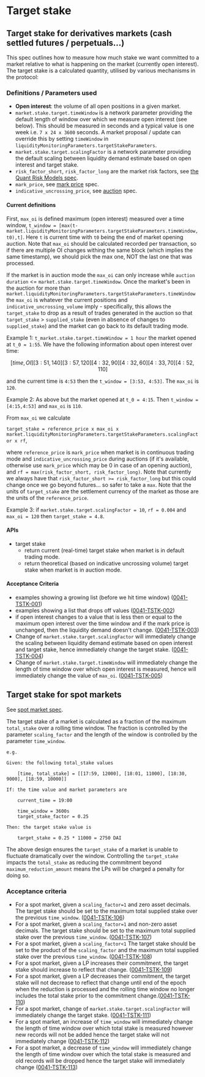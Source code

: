 # Target stake

## Target stake for derivatives markets (cash settled futures / perpetuals...)

This spec outlines how to measure how much stake we want committed to a market relative to what is happening on the market (currently open interest).
The target stake is a calculated quantity, utilised by various mechanisms in the protocol:

### Definitions / Parameters used

- **Open interest**: the volume of all open positions in a given market.
- `market.stake.target.timeWindow` is a network parameter providing the default length of window over which we measure open interest (see below). This should be measured in seconds and a typical value is one week i.e. `7 x 24 x 3600` seconds. A market proposal / update can override this by setting  `timeWindow` in `liquidityMonitoringParameters.targetStakeParameters`.
- `market.stake.target.scalingFactor` is a network parameter providing the default scaling between liquidity demand estimate based on open interest and target stake.
- `risk_factor_short`, `risk_factor_long` are the market risk factors, see [the Quant Risk Models spec](./0018-RSKM-quant_risk_models.ipynb).
- `mark_price`, see [mark price](./0009-MRKP-mark_price.md) spec.
- `indicative_uncrossing_price`, see [auction](./0026-AUCT-auctions.md) spec.

#### Current definitions

First, `max_oi` is defined  maximum (open interest) measured over a time window,
`t_window = [max(t-market.liquidityMonitoringParameters.targetStakeParameters.timeWindow,t0),t]`. Here `t` is current time with `t0` being the end of market opening auction. Note that `max_oi` should be calculated recorded per transaction, so if there are multiple OI changes withing the same block (which implies the same timestamp), we should pick the max one, NOT the last one that was processed.

If the market is in auction mode the `max_oi` can only increase while `auction duration` <= `market.stake.target.timeWindow`. Once the market's been in the auction for more than `market.liquidityMonitoringParameters.targetStakeParameters.timeWindow` the `max_oi` is whatever the current positions and `indicative_uncrossing_volume` imply - specifically, this allows the `target_stake` to drop as a result of trades generated in the auction so that `target_stake` > `supplied_stake` (even in absence of changes to `supplied_stake`) and the market can go back to its default trading mode.

Example 1:
`t_market.stake.target.timeWindow = 1 hour`
the market opened at `t_0 = 1:55`.
We have the following information about open interest over time:

```math
[time, OI]
[3:51, 140]
[3:57, 120]
[4:32, 90]
[4:32, 60]
[4:33, 70]
[4:52, 110]
```

and the current time is `4:53`
then the `t_window = [3:53, 4:53]`. The `max_oi` is `120`.

Example 2: As above but the market opened at `t_0 = 4:15`. Then `t_window = [4:15,4:53]` and `max_oi` is `110`.

From `max_oi` we calculate

`target_stake = reference_price x max_oi x market.liquidityMonitoringParameters.targetStakeParameters.scalingFactor x rf`,

where `reference_price` is `mark_price` when market is in continuous trading mode and `indicative_uncrossing_price` during auctions (if it's available, otherwise use `mark_price` which may be 0 in case of an opening auction), and `rf = max(risk_factor_short, risk_factor_long)`. Note that currently we always have that `risk_factor_short >= risk_factor_long` but this could change once we go beyond futures... so safer to take a `max`.
Note that the units of `target_stake` are the settlement currency of the market as those are the units of the `reference_price`.

Example 3: if `market.stake.target.scalingFactor = 10`, `rf = 0.004` and `max_oi = 120` then `target_stake = 4.8`.

#### APIs

- target stake
  - return current (real-time) target stake when market is in default trading mode.
  - return theoretical (based on indicative uncrossing volume) target stake when market is in auction mode.

#### Acceptance Criteria

- examples showing a growing list (before we hit time window) (<a name="0041-TSTK-001" href="#0041-TSTK-001">0041-TSTK-001</a>)
- examples showing a list that drops off values (<a name="0041-TSTK-002" href="#0041-TSTK-002">0041-TSTK-002</a>)
- if open interest changes to a value that is less then or equal to the maximum open interest over the time window and if the mark price is unchanged, then the liquidity demand doesn't change. (<a name="0041-TSTK-003" href="#0041-TSTK-003">0041-TSTK-003</a>)
- Change of `market.stake.target.scalingFactor` will immediately change the scaling between liquidity demand estimate based on open interest and target stake, hence immediately change the target stake. (<a name="0041-TSTK-004" href="#0041-TSTK-004">0041-TSTK-004</a>)
- Change of `market.stake.target.timeWindow` will immediately change the length of time window over which open interest is measured, hence will immediately change the value of `max_oi`. (<a name="0041-TSTK-005" href="#0041-TSTK-005">0041-TSTK-005</a>)

## Target stake for spot markets

See [spot market spec](0080-SPOT-product_builtin_spot.md).

The target stake of a market is calculated as a fraction of the maximum `total_stake` over a rolling time window. The fraction is controlled by the parameter `scaling_factor` and the length of the window is controlled by the parameter `time_window`.

```pseudo
e.g.

Given: the following total_stake values

    [time, total_stake] = [[17:59, 12000], [18:01, 11000], [18:30, 9000], [18:59, 10000]]

If: the time value and market parameters are

    current_time = 19:00

    time_window = 3600s
    target_stake_factor = 0.25

Then: the target stake value is

    target_stake = 0.25 * 11000 = 2750 DAI
```

The above design ensures the `target_stake` of a market is unable to fluctuate dramatically over the window. Controlling the `target_stake` impacts the `total_stake` as reducing the commitment beyond `maximum_reduction_amount` means the LPs will be charged a penalty for doing so.

### Acceptance criteria

- For a spot market, given a `scaling_factor=1` and zero asset decimals. The target stake should be set to the maximum total supplied stake over the previous `time_window`. (<a name="0041-TSTK-106" href="#0041-TSTK-106">0041-TSTK-106</a>)
- For a spot market, given a `scaling_factor=1` and non-zero asset decimals. The target stake should be set to the maximum total supplied stake over the previous `time_window`. (<a name="0041-TSTK-107" href="#0041-TSTK-107">0041-TSTK-107</a>)
- For a spot market, given a `scaling_factor<1` The target stake should be set to the product of the `scaling_factor` and the maximum total supplied stake over the previous `time_window`. (<a name="0041-TSTK-108" href="#0041-TSTK-108">0041-TSTK-108</a>)
- For a spot market, given a LP increases their commitment, the target stake should increase to reflect that change. (<a name="0041-TSTK-109" href="#0041-TSTK-109">0041-TSTK-109</a>)
- For a spot market, given a LP decreases their commitment, the target stake will not decrease to reflect that change until end of the epoch when the reduction is processed and the rolling time window no longer includes the total stake prior to the commitment change.(<a name="0041-TSTK-110" href="#0041-TSTK-110">0041-TSTK-110</a>)
- For a spot market, change of `market.stake.target.scalingFactor` will immediately change the target stake. (<a name="0041-TSTK-111" href="#0041-TSTK-111">0041-TSTK-111</a>)
- For a spot market, an increase of `time_window` will immediately change the length of time window over which total stake is measured however new records will not be added hence the target stake will not immediately change (<a name="0041-TSTK-112" href="#0041-TSTK-112">0041-TSTK-112</a>)
- For a spot market, a decrease of `time_window` will immediately change the length of time window over which the total stake is measured and old records will be dropped hence the target stake will immediately change (<a name="0041-TSTK-113" href="#0041-TSTK-113">0041-TSTK-113</a>)
